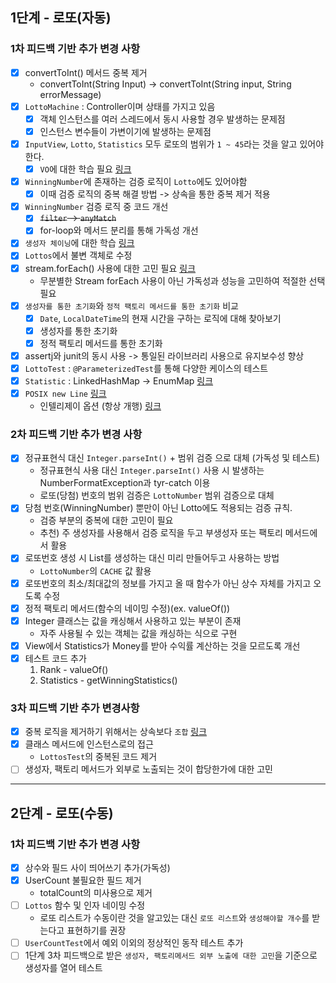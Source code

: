 ## 1단계 - 로또(자동)
### 1차 피드백 기반 추가 변경 사항
- [x] convertToInt() 메서드 중복 제거
    - convertToInt(String Input) -> convertToInt(String input, String errorMessage)
- [x] `LottoMachine` : Controller이며 상태를 가지고 있음
    - [x] 객체 인스턴스를 여러 스레드에서 동시 사용할 경우 발생하는 문제점
    - [x] 인스턴스 변수들이 가변이기에 발생하는 문제점
- [x] `InputView`, `Lotto`, `Statistics` 모두 로또의 범위가 `1 ~ 45`라는 것을 알고 있어야한다.
    - [x] `VO`에 대한 학습 필요 [링크](https://tecoble.techcourse.co.kr/post/2020-06-11-value-object/)
- [x] `WinningNumber`에 존재하는 검증 로직이 `Lotto`에도 있어야함
    - [x] 이때 검증 로직의 중복 해결 방법 -> 상속을 통한 중복 제거 적용
- [x] `WinningNumber` 검증 로직 중 코드 개선
    - [x] <s>`filter` -> `anyMatch`</s>
    - [x] for-loop와 메서드 분리를 통해 가독성 개선
- [x] `생성자 체이닝`에 대한 학습 [링크](https://www.baeldung.com/java-chain-constructors)
- [x] `Lottos`에서 불변 객체로 수정
- [x] stream.forEach() 사용에 대한 고민 필요 [링크](https://homoefficio.github.io/2016/06/26/for-loop-%EB%A5%BC-Stream-forEach-%EB%A1%9C-%EB%B0%94%EA%BE%B8%EC%A7%80-%EB%A7%90%EC%95%84%EC%95%BC-%ED%95%A0-3%EA%B0%80%EC%A7%80-%EC%9D%B4%EC%9C%A0/)
    - 무분별한 Stream forEach 사용이 아닌 가독성과 성능을 고민하여 적절한 선택 필요
- [x] `생성자를 통한 초기화`와 `정적 팩토리 메서드를 통한 초기화` 비교
    - [x] `Date`, `LocalDateTime`의 현재 시간을 구하는 로직에 대해 찾아보기
    - [x] 생성자를 통한 초기화
    - [x] 정적 팩토리 메서드를 통한 초기화
- [x] assertj와 junit의 동시 사용 -> 통일된 라이브러리 사용으로 유지보수성 향상
- [x] `LottoTest` : `@ParameterizedTest`를 통해 다양한 케이스의 테스트
- [x] `Statistic` : LinkedHashMap -> EnumMap [링크](https://www.baeldung.com/java-enum-map)
- [x] `POSIX new Line` [링크](https://blog.coderifleman.com/2015/04/04/text-files-end-with-a-newline/)
    - 인텔리제이 옵션 (항상 개행) [링크](https://velog.io/@d-h-k/intellij-%ED%8C%8C%EC%9D%BC%EB%81%9D%EC%97%90-%EA%B0%9C%ED%96%89%EC%9D%84-%EC%9E%90%EB%8F%99%EC%9C%BC%EB%A1%9C-%EC%B6%94%EA%B0%80%ED%95%98%EB%8A%94-%EB%B0%A9%EB%B2%95)

### 2차 피드백 기반 추가 변경 사항
- [x] 정규표현식 대신 `Integer.parseInt()` + 범위 검증 으로 대체 (가독성 및 테스트)
    - 정규표현식 사용 대신 `Integer.parseInt()` 사용 시 발생하는 NumberFormatException과 tyr-catch 이용
    - 로또(당첨) 번호의 범위 검증은 `LottoNumber` 범위 검증으로 대체
- [x] 당첨 번호(WinningNumber) 뿐만이 아닌 Lotto에도 적용되는 검증 규칙.
    - 검증 부분의 중복에 대한 고민이 필요
    - 추천) 주 생성자를 사용해서 검증 로직을 두고 부생성자 또는 팩토리 메서드에서 활용
- [x] 로또번호 생성 시 List를 생성하는 대신 미리 만들어두고 사용하는 방법
    - `LottoNumber`의 `CACHE` 값 활용
- [x] 로또번호의 최소/최대값의 정보를 가지고 올 때 함수가 아닌 상수 자체를 가지고 오도록 수정
- [x] 정적 팩토리 메서드(함수의 네이밍 수정)(ex. valueOf())
- [x] Integer 클래스는 값을 캐싱해서 사용하고 있는 부분이 존재
    - 자주 사용될 수 있는 객체는 값을 캐싱하는 식으로 구현
- [x] View에서 Statistics가 Money를 받아 수익률 계산하는 것을 모르도록 개선
- [x] 테스트 코드 추가
    1. Rank - valueOf()
    2. Statistics - getWinningStatistics()

### 3차 피드백 기반 추가 변경사항
- [x] 중복 로직을 제거하기 위해서는 상속보다 `조합` [링크](https://tecoble.techcourse.co.kr/post/2020-05-18-inheritance-vs-composition/)
- [x] 클래스 메서드에 인스턴스로의 접근
    - `LottosTest`의 중복된 코드 제거
- [ ] 생성자, 팩토리 메서드가 외부로 노출되는 것이 합당한가에 대한 고민

---
## 2단계 - 로또(수동)
### 1차 피드백 기반 추가 변경 사항
- [x] 상수와 필드 사이 띄어쓰기 추가(가독성)
- [x] UserCount 불필요한 필드 제거 
  - totalCount의 미사용으로 제거
- [ ] `Lottos` 함수 및 인자 네이밍 수정
  - 로또 리스트가 수동이란 것을 알고있는 대신 `로또 리스트`와 `생성해야할 개수`를 받는다고 표현하기를 권장
- [ ] `UserCountTest`에서 예외 이외의 정상적인 동작 테스트 추가
- [ ] 1단계 3차 피드백으로 받은 `생성자, 팩토리메서드 외부 노출에 대한 고민`을 기준으로 생성자를 열어 테스트
